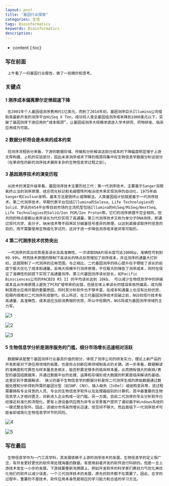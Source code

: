```yaml
---
layout: post
title: "基因行业探索"
categories: 生信 
tags: Bioinformatics
keywords: Bioinformatics
description: 
---
```


* content
{:toc}

### 写在前面

     上午看了一份基因行业报告，做了一些摘抄和思考。

### 关键点

#### 1 测序成本偏离摩尔定律超速下降

     在2001年个人基因组测序费用约1亿美元，而到了2014年初，基因测序巨头Illumina公司借助其最新开发的测序平台HiSeq X Ten，成功将人类全基因组测序成本降到1000美元以下，突破了基因测序下游应用的“成本瓶颈”，让基因组测序大规模渗透进入学术研究、药物研发、临床应用成为可能。

#### 2 数据分析将会是未来的成本约束

     将测序流程拆分来看，下游的数据存储、传输和分析解读这部分成本的下降幅度明显慢于上游文库构建、上机的实验部分，因此未来测序成本下降的瓶颈将集中在生物信息学数据分析这部分（在革命性的新的测序技术摒弃复杂的生物信息学过程之前）。

#### 3 基因测序技术的演变历程

     从技术的演变升级来看，基因测序技术主要历经三代：第一代测序技术，主要基于Sanger双脱氧终止法的测序原理，结合荧光标记和毛细管阵列电泳技术来实现测序的自动化，1975年由Sanger和Coulson发明，基本方法是链终止或降解法。人类基因组计划就是基于一代测序技术。第二代测序技术，早期代表平台包括Illumina的Solexa、Life Technologies的Solid、罗氏的454平台等目前市场的主流机型包括Illumina的HiSeq/MiSeq/NextSeq、Life Technologies的Solid/Ion PGM/Ion Proton等。它们的测序原理不完全相同，但共同的特点是都以舍弃读长为代价实现了高通量。第三代测序技术又称为单分子DNA测序，即通过现代光学、高分子、纳米技术等手段来区分碱基信号差异的原理，以达到直接读取序列信息的目的，而不需要使用生物或化学试剂，这对于进一步降低测序成本是非常可取的。

#### 4 第二代测序技术优势突出

     一代测序的突出优势是高读长及高准确性，一次读取DNA片段长度可达1000bp，准确性可到到99.99%。然而技术原理的限制下高读长的特点反而增加了测序成本，并且测序的通量大打折扣，这就限制了一代测序的应用范围。与之相比，二代基因测序的核心提升在于牺牲了读长的前提下极大优化了成本和通量。采用大规模平行测序原理，不仅极大的降低了测序成本，同时在保证了准确性的前提下实现了高通量测序。第三代基因测序读长较长，如Pacific Biosciences公司的PACBIO RS II 的平均读长达到 10kb， 可以减少生物信息学中的拼接成本且从作用原理上避免了PCR扩增带来的出错，但是总体上单读长的错误率依然偏高，成为限制其商业应用开展的重要原因，同时其分析软件也不够丰富，在成本和通量上也没有比较优势， 短期内很难对二代测序形成替代。综上所述，在三代基因测序技术突破之前，NGS较现行技术有高通量、高准确性、成本适应当前消费端的优势，所以中短期内，NGS将成为基因测序领域的主力军。

![1](http://o7zaxp1i2.bkt.clouddn.com/836d0f3e-ddb3-4011-a4f2-18b1cc9ceaaa.png)

![2](http://o7zaxp1i2.bkt.clouddn.com/a22d4439-7087-4088-902f-7c0d5e36613f.png)

![3](http://o7zaxp1i2.bkt.clouddn.com/9b0c98b7-d43e-443f-a263-485d4fd31f69.png)

#### 5 生物信息学分析是测序服务的门槛，细分市场增长迅速相对活跃

     数据解读是整个基因测序行业最具价值的部分，体现了测序公司的研发实力，理论上新产品的开发即是对下游应用领域的拓展，也是抢占创新应用领域制高点的关键。进一步来看，数据解读的准确度和可靠性与样本量息息相关，能否积累足够多的临床样本量，从而拥有强大的疾病/表型的基因组数据库，并通过数据平台的处理、运算和存储形成大数据的积累是临床解读的基础。这里区别于数据解读， 狭义的基于生物信息学的数据分析是将二代测序生成的原始数据通过数据处理和分析得到所需的基因分型（如SNP、CNV）、插入缺失（InDel）或结构变异等，该过程需要拥有专业背景的人员、专业的生物信息学软件以及处理器级别的计算机，其中最重要的生物信息学人才相对匮乏，对新进入企业构成一定门槛。另一方面，目前二代测序的专业分析软件已经接近标准化和流程化，更有上游设备供应商为非专业背景客户提供了诸如基于Windows系统的一键式整合软件。因此，该细分市场虽然增长迅速，但空间不够大，而且面临下一代测序技术可能省却或简化生物信息学环节的风险。

![4](http://o7zaxp1i2.bkt.clouddn.com/56eaae63-f790-4adb-89b1-efd85dfa4f13.png)

![5](http://o7zaxp1i2.bkt.clouddn.com/77d6fbba-652b-4f8c-a66f-64d578c9fc03.png)

### 写在最后

     生物信息学作为一门工具学科，其发展依赖于上游的测序技术的发展。生物信息学的定义很广泛，有开发更好更优的软件来处理海量的数据，有使用前者开发的软件进行科研的。但是一旦上游技术发生一小步的发展，下游就要重新洗牌跟上。例如开发软件的科学家们费劲力气优化再优化他们的软件以减少误差，一个三代测序技术的发展，原先的软件都不在需要了。因此，在学的过程中，重要的不是技术、软件应用本身而是相应的学习能力和合适的学习方法。